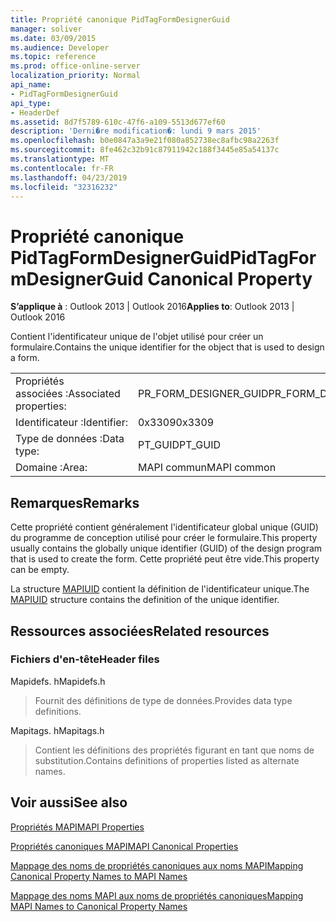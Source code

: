 ```yaml
---
title: Propriété canonique PidTagFormDesignerGuid
manager: soliver
ms.date: 03/09/2015
ms.audience: Developer
ms.topic: reference
ms.prod: office-online-server
localization_priority: Normal
api_name:
- PidTagFormDesignerGuid
api_type:
- HeaderDef
ms.assetid: 8d7f5789-610c-47f6-a109-5513d677ef60
description: 'Derni�re modification�: lundi 9 mars 2015'
ms.openlocfilehash: b0e0847a3a9e21f080a852738ec8afbc98a2263f
ms.sourcegitcommit: 8fe462c32b91c87911942c188f3445e85a54137c
ms.translationtype: MT
ms.contentlocale: fr-FR
ms.lasthandoff: 04/23/2019
ms.locfileid: "32316232"
---
```

# <a name="pidtagformdesignerguid-canonical-property"></a><span data-ttu-id="fc153-103">Propriété canonique PidTagFormDesignerGuid</span><span class="sxs-lookup"><span data-stu-id="fc153-103">PidTagFormDesignerGuid Canonical Property</span></span>

  
  
<span data-ttu-id="fc153-104">**S’applique à** : Outlook 2013 | Outlook 2016</span><span class="sxs-lookup"><span data-stu-id="fc153-104">**Applies to**: Outlook 2013 | Outlook 2016</span></span> 
  
<span data-ttu-id="fc153-105">Contient l'identificateur unique de l'objet utilisé pour créer un formulaire.</span><span class="sxs-lookup"><span data-stu-id="fc153-105">Contains the unique identifier for the object that is used to design a form.</span></span>
  
|||
|:-----|:-----|
|<span data-ttu-id="fc153-106">Propriétés associées :</span><span class="sxs-lookup"><span data-stu-id="fc153-106">Associated properties:</span></span>  <br/> |<span data-ttu-id="fc153-107">PR_FORM_DESIGNER_GUID</span><span class="sxs-lookup"><span data-stu-id="fc153-107">PR_FORM_DESIGNER_GUID</span></span>  <br/> |
|<span data-ttu-id="fc153-108">Identificateur :</span><span class="sxs-lookup"><span data-stu-id="fc153-108">Identifier:</span></span>  <br/> |<span data-ttu-id="fc153-109">0x3309</span><span class="sxs-lookup"><span data-stu-id="fc153-109">0x3309</span></span>  <br/> |
|<span data-ttu-id="fc153-110">Type de données :</span><span class="sxs-lookup"><span data-stu-id="fc153-110">Data type:</span></span>  <br/> |<span data-ttu-id="fc153-111">PT_GUID</span><span class="sxs-lookup"><span data-stu-id="fc153-111">PT_GUID</span></span>  <br/> |
|<span data-ttu-id="fc153-112">Domaine :</span><span class="sxs-lookup"><span data-stu-id="fc153-112">Area:</span></span>  <br/> |<span data-ttu-id="fc153-113">MAPI commun</span><span class="sxs-lookup"><span data-stu-id="fc153-113">MAPI common</span></span>  <br/> |
   
## <a name="remarks"></a><span data-ttu-id="fc153-114">Remarques</span><span class="sxs-lookup"><span data-stu-id="fc153-114">Remarks</span></span>

<span data-ttu-id="fc153-115">Cette propriété contient généralement l'identificateur global unique (GUID) du programme de conception utilisé pour créer le formulaire.</span><span class="sxs-lookup"><span data-stu-id="fc153-115">This property usually contains the globally unique identifier (GUID) of the design program that is used to create the form.</span></span> <span data-ttu-id="fc153-116">Cette propriété peut être vide.</span><span class="sxs-lookup"><span data-stu-id="fc153-116">This property can be empty.</span></span> 
  
<span data-ttu-id="fc153-117">La structure [MAPIUID](mapiuid.md) contient la définition de l'identificateur unique.</span><span class="sxs-lookup"><span data-stu-id="fc153-117">The [MAPIUID](mapiuid.md) structure contains the definition of the unique identifier.</span></span> 
  
## <a name="related-resources"></a><span data-ttu-id="fc153-118">Ressources associées</span><span class="sxs-lookup"><span data-stu-id="fc153-118">Related resources</span></span>

### <a name="header-files"></a><span data-ttu-id="fc153-119">Fichiers d'en-tête</span><span class="sxs-lookup"><span data-stu-id="fc153-119">Header files</span></span>

<span data-ttu-id="fc153-120">Mapidefs. h</span><span class="sxs-lookup"><span data-stu-id="fc153-120">Mapidefs.h</span></span>
  
> <span data-ttu-id="fc153-121">Fournit des définitions de type de données.</span><span class="sxs-lookup"><span data-stu-id="fc153-121">Provides data type definitions.</span></span>
    
<span data-ttu-id="fc153-122">Mapitags. h</span><span class="sxs-lookup"><span data-stu-id="fc153-122">Mapitags.h</span></span>
  
> <span data-ttu-id="fc153-123">Contient les définitions des propriétés figurant en tant que noms de substitution.</span><span class="sxs-lookup"><span data-stu-id="fc153-123">Contains definitions of properties listed as alternate names.</span></span>
    
## <a name="see-also"></a><span data-ttu-id="fc153-124">Voir aussi</span><span class="sxs-lookup"><span data-stu-id="fc153-124">See also</span></span>



[<span data-ttu-id="fc153-125">Propriétés MAPI</span><span class="sxs-lookup"><span data-stu-id="fc153-125">MAPI Properties</span></span>](mapi-properties.md)
  
[<span data-ttu-id="fc153-126">Propriétés canoniques MAPI</span><span class="sxs-lookup"><span data-stu-id="fc153-126">MAPI Canonical Properties</span></span>](mapi-canonical-properties.md)
  
[<span data-ttu-id="fc153-127">Mappage des noms de propriétés canoniques aux noms MAPI</span><span class="sxs-lookup"><span data-stu-id="fc153-127">Mapping Canonical Property Names to MAPI Names</span></span>](mapping-canonical-property-names-to-mapi-names.md)
  
[<span data-ttu-id="fc153-128">Mappage des noms MAPI aux noms de propriétés canoniques</span><span class="sxs-lookup"><span data-stu-id="fc153-128">Mapping MAPI Names to Canonical Property Names</span></span>](mapping-mapi-names-to-canonical-property-names.md)


